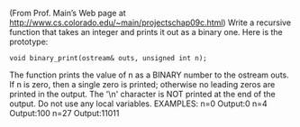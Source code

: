 (From Prof. Main’s Web page at http://www.cs.colorado.edu/~main/projectschap09c.html)
Write a recursive function that takes an integer and prints it out as a binary
one. Here is the prototype:

    void binary_print(ostream& outs, unsigned int n);

The function prints the value of n as a BINARY number to the ostream outs. If n is zero,
then a single zero is printed; otherwise no leading zeros are printed in the output. The '\n'
character is NOT printed at the end of the output. Do not use any local variables.
EXAMPLES:
    n=0 Output:0
    n=4 Output:100
    n=27 Output:11011

